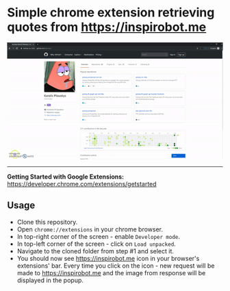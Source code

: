 
# Simple chrome extension retrieving quotes from https://inspirobot.me

![](extension-previews.gif)

---

**Getting Started with Google Extensions:** https://developer.chrome.com/extensions/getstarted

## Usage
- Clone this repository.
- Open `chrome://extensions` in your chrome browser.
- In top-right corner of the screen - enable `Developer mode`.
- In top-left corner of the screen - click on `Load unpacked`.
- Navigate to the cloned folder from step #1 and select it.
- You should now see https://inspirobot.me icon in your browser's extensions' bar. Every time you click on the icon - new request will be made to https://inspirobot.me and the image from response will be displayed in the popup.

